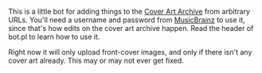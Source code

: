 This is a little bot for adding things to the [Cover Art Archive](http://coverartarchive.org) from arbitrary URLs. You'll need a username and password from [MusicBrainz](http://musicbrainz.org) to use it, since that's how edits on the cover art archive happen. Read the header of bot.pl to learn how to use it.

Right now it will only upload front-cover images, and only if there isn't any cover art already. This may or may not ever get fixed.
